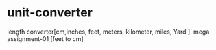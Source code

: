 # unit-converter
length converter[cm,inches, feet, meters, kilometer, miles, Yard ]. mega assignment-01 [feet to cm]
